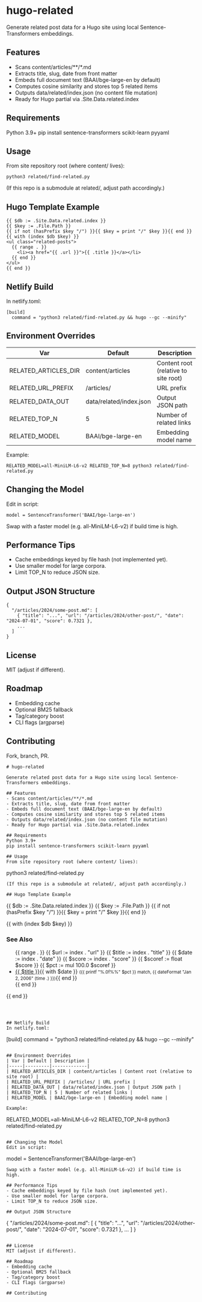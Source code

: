 # hugo-related

Generate related post data for a Hugo site using local Sentence-Transformers embeddings.

## Features

- Scans content/articles/**/*.md
- Extracts title, slug, date from front matter
- Embeds full document text (BAAI/bge-large-en by default)
- Computes cosine similarity and stores top 5 related items
- Outputs data/related/index.json (no content file mutation)
- Ready for Hugo partial via .Site.Data.related.index

## Requirements

Python 3.9+
pip install sentence-transformers scikit-learn pyyaml

## Usage

From site repository root (where content/ lives):

```
python3 related/find-related.py
```

(If this repo is a submodule at related/, adjust path accordingly.)

## Hugo Template Example

```
{{ $db := .Site.Data.related.index }}
{{ $key := .File.Path }}
{{ if not (hasPrefix $key "/") }}{{ $key = print "/" $key }}{{ end }}
{{ with (index $db $key) }}
<ul class="related-posts">
  {{ range . }}
    <li><a href="{{ .url }}">{{ .title }}</a></li>
  {{ end }}
</ul>
{{ end }}
```

## Netlify Build
In netlify.toml:
```
[build]
  command = "python3 related/find-related.py && hugo --gc --minify"
```

## Environment Overrides
| Var | Default | Description |
|-----|---------|-------------|
| RELATED_ARTICLES_DIR | content/articles | Content root (relative to site root) |
| RELATED_URL_PREFIX | /articles/ | URL prefix |
| RELATED_DATA_OUT | data/related/index.json | Output JSON path |
| RELATED_TOP_N | 5 | Number of related links |
| RELATED_MODEL | BAAI/bge-large-en | Embedding model name |

Example:
```
RELATED_MODEL=all-MiniLM-L6-v2 RELATED_TOP_N=8 python3 related/find-related.py
```

## Changing the Model
Edit in script:
```
model = SentenceTransformer('BAAI/bge-large-en')
```
Swap with a faster model (e.g. all-MiniLM-L6-v2) if build time is high.

## Performance Tips
- Cache embeddings keyed by file hash (not implemented yet).
- Use smaller model for large corpora.
- Limit TOP_N to reduce JSON size.

## Output JSON Structure
```
{
  "/articles/2024/some-post.md": [
    { "title": "...", "url": "/articles/2024/other-post/", "date": "2024-07-01", "score": 0.7321 },
    ...
  ]
}
```

## License
MIT (adjust if different).

## Roadmap
- Embedding cache
- Optional BM25 fallback
- Tag/category boost
- CLI flags (argparse)

## Contributing
Fork, branch, PR.

```// filepath: /Users/subbu/web/hugo-related/README.md
# hugo-related

Generate related post data for a Hugo site using local Sentence-Transformers embeddings.

## Features
- Scans content/articles/**/*.md
- Extracts title, slug, date from front matter
- Embeds full document text (BAAI/bge-large-en by default)
- Computes cosine similarity and stores top 5 related items
- Outputs data/related/index.json (no content file mutation)
- Ready for Hugo partial via .Site.Data.related.index

## Requirements
Python 3.9+
pip install sentence-transformers scikit-learn pyyaml

## Usage
From site repository root (where content/ lives):
```
python3 related/find-related.py
```
(If this repo is a submodule at related/, adjust path accordingly.)

## Hugo Template Example
```
{{ $db := .Site.Data.related.index }}
{{ $key := .File.Path }}
{{ if not (hasPrefix $key "/") }}{{ $key = print "/" $key }}{{ end }}

{{ with (index $db $key) }}
    <h3>See Also</h3>
    <ul class="related-posts">
      {{ range . }}
        {{ $url := index . "url" }}
        {{ $title := index . "title" }}
        {{ $date := index . "date" }}
        {{ $score := index . "score" }}
        {{ $scoref := float $score }}
        {{ $pct := mul 100.0 $scoref }}
        <li>
          <a href="{{ absURL $url }}">{{ $title }}</a>{{ with $date }} <small>({{ printf "%.0f%%" $pct }} match, {{ dateFormat "Jan 2, 2006" (time .) }})</small>{{ end }}
        </li>
      {{ end }}
    </ul>
{{ end }}
```



## Netlify Build
In netlify.toml:
```
[build]
  command = "python3 related/find-related.py && hugo --gc --minify"
```

## Environment Overrides
| Var | Default | Description |
|-----|---------|-------------|
| RELATED_ARTICLES_DIR | content/articles | Content root (relative to site root) |
| RELATED_URL_PREFIX | /articles/ | URL prefix |
| RELATED_DATA_OUT | data/related/index.json | Output JSON path |
| RELATED_TOP_N | 5 | Number of related links |
| RELATED_MODEL | BAAI/bge-large-en | Embedding model name |

Example:
```
RELATED_MODEL=all-MiniLM-L6-v2 RELATED_TOP_N=8 python3 related/find-related.py
```

## Changing the Model
Edit in script:
```
model = SentenceTransformer('BAAI/bge-large-en')
```
Swap with a faster model (e.g. all-MiniLM-L6-v2) if build time is high.

## Performance Tips
- Cache embeddings keyed by file hash (not implemented yet).
- Use smaller model for large corpora.
- Limit TOP_N to reduce JSON size.

## Output JSON Structure
```
{
  "/articles/2024/some-post.md": [
    { "title": "...", "url": "/articles/2024/other-post/", "date": "2024-07-01", "score": 0.7321 },
    ...
  ]
}
```

## License
MIT (adjust if different).

## Roadmap
- Embedding cache
- Optional BM25 fallback
- Tag/category boost
- CLI flags (argparse)

## Contributing